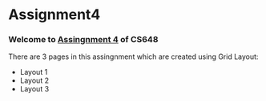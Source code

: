 # Assignment4
### Welcome to [Assingnment 4] of CS648 ###
There are 3 pages in this assingnment which are created using Grid Layout:
* Layout 1
* Layout 2
* Layout 3

[Assingnment 4]: https://github.com/romilshah98/Assignment4.git

